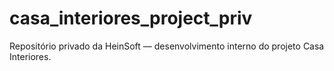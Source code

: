 # casa_interiores_project_priv
Repositório privado da HeinSoft — desenvolvimento interno do projeto Casa Interiores. 
